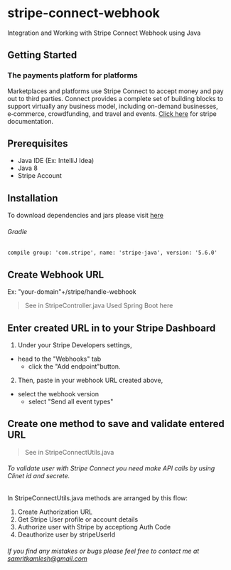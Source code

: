 # stripe-connect-webhook
Integration and Working with Stripe Connect Webhook using Java

## Getting Started
### The payments platform for platforms
Marketplaces and platforms use Stripe Connect to accept money and pay out to third parties. Connect provides a complete set of building blocks to support virtually any business model, including on-demand businesses, e‑commerce, crowdfunding, and travel and events.
[Click here](https://stripe.com/docs/connect) for stripe documentation. 

## Prerequisites
* Java IDE (Ex: IntelliJ Idea)
* Java 8
* Stripe Account

## Installation
To download dependencies and jars please visit [here](https://mvnrepository.com/artifact/com.stripe/stripe-java)
###### Gradle
```
compile group: 'com.stripe', name: 'stripe-java', version: '5.6.0' 
```

## Create Webhook URL
Ex: "your-domain"+/stripe/handle-webhook
> See in StripeController.java
Used Spring Boot here

## Enter created URL in to your Stripe Dashboard
1. Under your Stripe Developers settings, 
  - head to the "Webhooks" tab 
    - click the "Add endpoint"button.
2. Then, paste in your webhook URL created above, 
  - select the webhook version
      - select "Send all event types"

## Create one method to save and validate entered URL
> See in StripeConnectUtils.java

###### To validate user with Stripe Connect you need make API calls by using Clinet id and secrete.

In StripeConnectUtils.java methods are arranged by this flow:
1. Create Authorization URL
2. Get Stripe User profile or account details 
3. Authorize user with Stripe by acceptiong Auth Code
4. Deauthorize user by stripeUserId

###### If you find any mistakes or bugs please feel free to contact me at samritkamlesh@gmail.com
